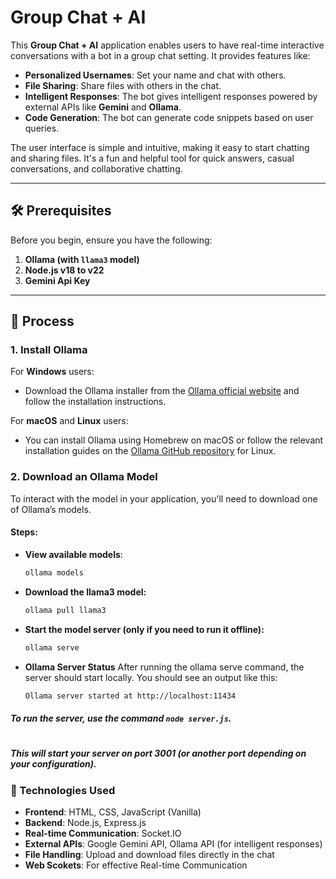 # Group Chat + AI

This **Group Chat + AI** application enables users to have real-time interactive conversations with a bot in a group chat setting. It provides features like:

- **Personalized Usernames**: Set your name and chat with others.
- **File Sharing**: Share files with others in the chat.
- **Intelligent Responses**: The bot gives intelligent responses powered by external APIs like **Gemini** and **Ollama**.
- **Code Generation**: The bot can generate code snippets based on user queries.

The user interface is simple and intuitive, making it easy to start chatting and sharing files. It's a fun and helpful tool for quick answers, casual conversations, and collaborative chatting.

---

## 🛠 Prerequisites

Before you begin, ensure you have the following:

1. **Ollama (with `llama3` model)**
2. **Node.js v18 to v22**
3. **Gemini Api Key**

---

## 📝 Process

### 1. Install Ollama

For **Windows** users:
- Download the Ollama installer from the [Ollama official website](https://ollama.com) and follow the installation instructions.

For **macOS** and **Linux** users:
- You can install Ollama using Homebrew on macOS or follow the relevant installation guides on the [Ollama GitHub repository](https://github.com/ollama/ollama) for Linux.

### 2. Download an Ollama Model

To interact with the model in your application, you'll need to download one of Ollama’s models.

#### Steps:

- **View available models**:
  ```bash
  ollama models

- **Download the llama3 model:**
    ```bash
    ollama pull llama3

- **Start the model server (only if you need to run it offline):**
    ```bash
    ollama serve

- **Ollama Server Status**
    After running the ollama serve command, the server should start locally. You should see an output like this:

    ```bash
    Ollama server started at http://localhost:11434

##### To run the server, use the command `node server.js`.
#
##### This will start your server on port 3001 (or another port depending on your configuration).


### 🔧 Technologies Used

- **Frontend**: HTML, CSS, JavaScript (Vanilla)
- **Backend**: Node.js, Express.js
- **Real-time Communication**: Socket.IO
- **External APIs**: Google Gemini API, Ollama API (for intelligent responses)
- **File Handling**: Upload and download files directly in the chat
- **Web Scokets**: For effective Real-time Communication
